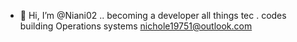 - 👋 Hi, I’m @Niani02
.. becoming a developer all things tec
. codes 
building Operations systems
nichole19751@outlook.com

<!---
Niani02/Niani02 is a ✨ special ✨ repository because its `README.md` (this file) appears on your GitHub profile.
You can click the Preview link to take a look at your changes.
--->
